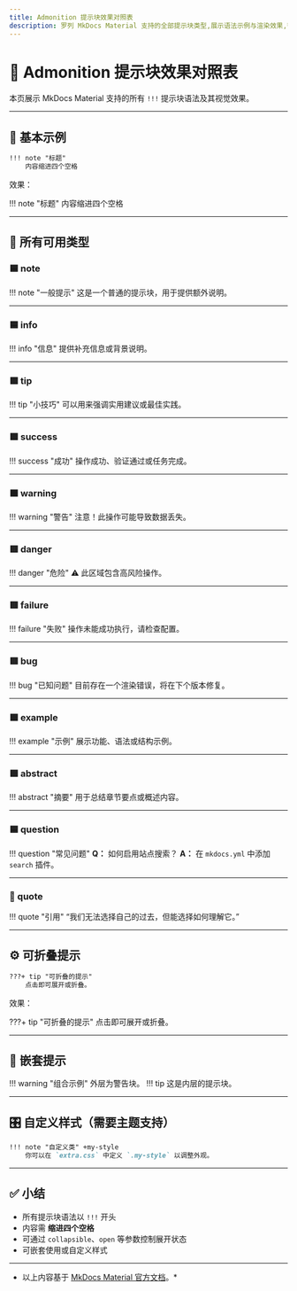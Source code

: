 ```yaml
---
title: Admonition 提示块效果对照表
description: 罗列 MkDocs Material 支持的全部提示块类型,展示语法示例与渲染效果,帮助贡献者快速选择合适的提示样式。
---
```


# 📘 Admonition 提示块效果对照表

本页展示 MkDocs Material 支持的所有 `!!!` 提示块语法及其视觉效果。

---

## 🧱 基本示例

```markdown
!!! note "标题"
    内容缩进四个空格
```

效果：

!!! note "标题"
    内容缩进四个空格

---

## 🎨 所有可用类型

### 🟦 note

!!! note "一般提示"
    这是一个普通的提示块，用于提供额外说明。

---

### 🟦 info

!!! info "信息"
    提供补充信息或背景说明。

---

### 🟩 tip

!!! tip "小技巧"
    可以用来强调实用建议或最佳实践。

---

### 🟩 success

!!! success "成功"
    操作成功、验证通过或任务完成。

---

### 🟧 warning

!!! warning "警告"
    注意！此操作可能导致数据丢失。

---

### 🟥 danger

!!! danger "危险"
    ⚠️ 此区域包含高风险操作。

---

### 🟥 failure

!!! failure "失败"
    操作未能成功执行，请检查配置。

---

### 🟥 bug

!!! bug "已知问题"
    目前存在一个渲染错误，将在下个版本修复。

---

### 🟪 example

!!! example "示例"
    展示功能、语法或结构示例。

---

### 🟪 abstract

!!! abstract "摘要"
    用于总结章节要点或概述内容。

---

### 🟦 question

!!! question "常见问题"
    **Q：** 如何启用站点搜索？
    **A：** 在 `mkdocs.yml` 中添加 `search` 插件。

---

### 🩶 quote

!!! quote "引用"
    “我们无法选择自己的过去，但能选择如何理解它。”

---

## ⚙️ 可折叠提示

```markdown
???+ tip "可折叠的提示"
    点击即可展开或折叠。
```

效果：

???+ tip "可折叠的提示"
    点击即可展开或折叠。

---

## 🧩 嵌套提示

!!! warning "组合示例"
    外层为警告块。
    !!! tip
        这是内层的提示块。

---

## 🎛️ 自定义样式（需要主题支持）

```markdown
!!! note "自定义类" +my-style
    你可以在 `extra.css` 中定义 `.my-style` 以调整外观。
```

---

## ✅ 小结

* 所有提示块语法以 `!!!` 开头
* 内容需 **缩进四个空格**
* 可通过 `collapsible`、`open` 等参数控制展开状态
* 可嵌套使用或自定义样式

---

* 以上内容基于 [MkDocs Material 官方文档](https://squidfunk.github.io/mkdocs-material/reference/admonitions/)。*
